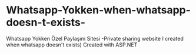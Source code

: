 # Whatsapp-Yokken-when-whatsapp-doesn-t-exists-
Whatsapp Yokken Özel Paylaşım Sitesi -Private sharing website I created when whatsapp doesn't exists)
Created with ASP.NET
